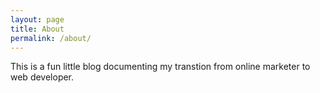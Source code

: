 ```yaml
---
layout: page
title: About
permalink: /about/
---
```


<!-- <div class="centered grid__col--6">
  <img class="img--avatar" src="https://pbs.twimg.com/profile_images/578368788535455744/WhLtbEaB.jpeg">
</div> -->

This is a fun little blog documenting my transtion from online marketer to web developer.